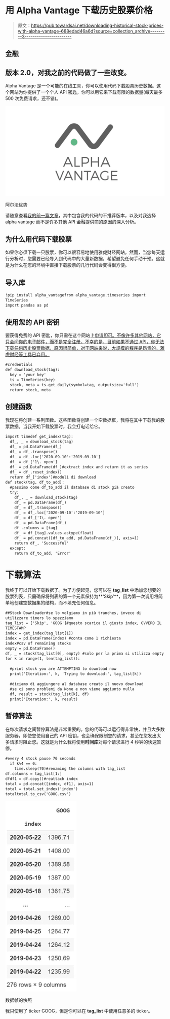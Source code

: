 # 用 Alpha Vantage 下载历史股票价格

> 原文：<https://pub.towardsai.net/downloading-historical-stock-prices-with-alpha-vantage-688edad46a6d?source=collection_archive---------3----------------------->

## 金融

## 版本 2.0，对我之前的代码做了一些改变。

Alpha Vantage 是一个可能的在线工具，你可以使用代码下载股票历史数据。这个网站为你提供了一个个人 API 密匙，你可以用它来下载有限的数据量(每天最多 500 次免费请求，还不错)。

![](img/92e1d7c444aec547c625994dd8eada66.png)

阿尔法优势

请随意查看[我的前一篇文章](https://medium.com/towards-artificial-intelligence/stock-downloader-api-a9e95c913363)，其中包含我的代码的不推荐版本，以及对我选择 alpha vantage 而不是许多其他 API 金融提供商的原因的深入分析。

## 为什么用代码下载股票

如果你必须下载一只股票，你可以很容易地使用雅虎财经网站。然而，当您每天运行分析时，您需要已经导入到代码中的大量新数据，希望避免任何手动干预。这就是为什么在您的环境中直接下载股票的几行代码会变得很方便。

## 导入库

```
!pip install alpha_vantagefrom alpha_vantage.timeseries import TimeSeries
import pandas as pd
```

## 使用您的 API 密钥

要获得免费的 API 密匙，你只需在这个网站上[申请即可。不像许多其他网站，它只会问你的电子邮件，而不是完全注册。不幸的是，目前如果不通过 API，你无法下载任何历史股票数据，原因很简单，对于网站来说，大规模的程序是昂贵的。雅虎财经等工具已弃用。](https://www.alphavantage.co/)

```
#credentials
def download_stock(tag):
  key = 'your key'
  ts = TimeSeries(key)
  stock, meta = ts.get_daily(symbol=tag, outputsize='full')
  return stock, meta
```

## 创建函数

我现在将创建一系列函数。这些函数将创建一个空数据框，我将在其中下载我的股票数据。当我开始下载股票时，我会打电话给它。

```
import timedef get_index(tag):
  df_, _ = download_stock(tag)
  df_ = pd.DataFrame(df_)
  df_ = df_.transpose()
  df_ = df_.loc['2020-09-10':'2019-09-10']
  df_ = df_['1\. open']
  df_ = pd.DataFrame(df_)#extract index and return it as series
  df_ = df_.reset_index()
  return df_['index']#moduli di download
def stock(tag, df_to_add):
  #passimo come df_to_add il database di stock già creato
  try:
    df_, _ = download_stock(tag)
    df_ = pd.DataFrame(df_)
    df_ = df_.transpose()
    df_ = df_.loc['2020-09-10':'2019-09-10']
    df_ = df_['1\. open']
    df_ = pd.DataFrame(df_)
    df_.columns = [tag]
    df_ = df_[tag].values.astype(float)
    df_ = pd.concat([df_to_add, pd.DataFrame(df_)], axis=1)
    return df_, 'Successful'
  except:
    return df_to_add, 'Error'
```

# 下载算法

我终于可以开始下载数据了。为了方便起见，您可以在 **tag_list** 中添加您想要的股票列表，只需确保将列表的第一个元素保持为**‘Skip’**，因为第一次调用将简单地创建空数据集的结构，而不填充任何信息。

```
##Stock Downloader#se lo volgiamo in più tranches, invece di utilizzare timers lo spezziamo
tag_list = ['Skip', 'GOOG']#questo scarica il giusto index, OVVERO IL TIMESTAMP
index = get_index(tag_list[1])
index = pd.DataFrame(index) #conta come 1 richiesta
index#csv of remaining stocks
empty = pd.DataFrame()
df, _ = stock(tag_list[0], empty) #solo per la prima si utilizza empty
for k in range(1, len(tag_list)):

  #print stock you are ATTEMPTING to download now
  print('Iteration:', k, 'Trying to download:', tag_list[k])

  #diciamo di aggiungere al database creato il nuovo download
  #se ci sono problemi da None e non viene aggiunto nulla
  df, result = stock(tag_list[k], df)
  print('Iteration:', k, result)
```

## 暂停算法

在每次请求之间暂停算法是非常重要的。您的代码可以运行得非常快，并且大多数服务器，即使您使用自己的 API 密钥，也会确保限制您的请求，甚至在您发出太多请求时阻止您。这就是为什么我将使用**时间库**对每个请求进行 4 秒钟的快速暂停。

```
#every 4 stock pause 70 seconds
  if k%4 == 0:
    time.sleep(70)#renaming the columns with tag_list
df.columns = tag_list[1:]
dfdf1 = df.copy()#reattach index
total = pd.concat([index, df1], axis=1)
total = total.set_index('index')
totaltotal.to_csv('GOOG.csv')
```

![](img/2c11942c2e030b1291f6acde859abdc4.png)

数据帧的快照

我只使用了 ticker GOOG，但是你可以在 **tag_list** 中使用任意多的 ticker。
